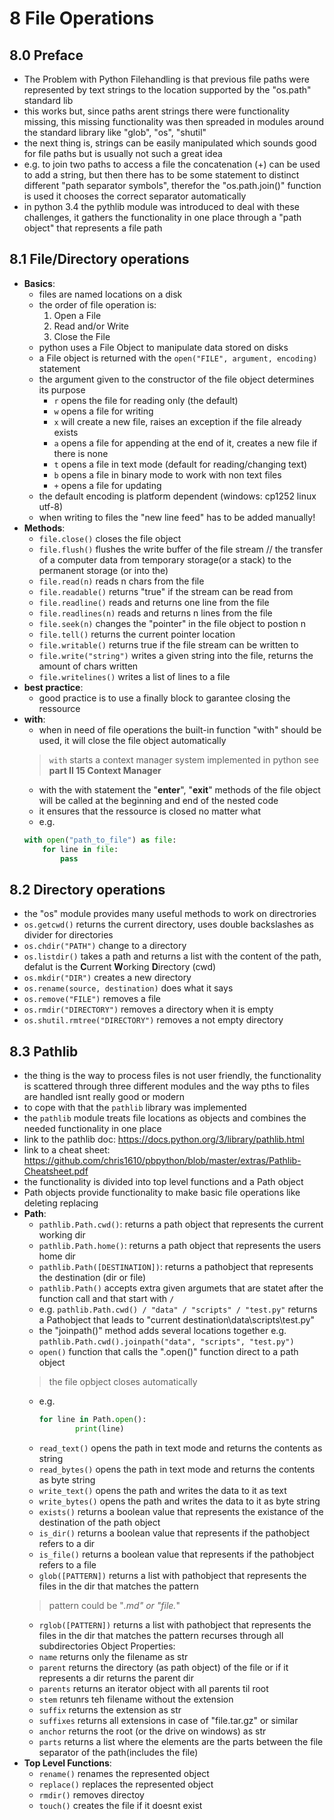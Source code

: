 # 8 File Operations
## 8.0 Preface
- The Problem with Python Filehandling is that previous file paths were represented by text strings to the location supported by the "os.path" standard lib
- this works but, since paths arent strings there were functionality missing, this missing functionality was then spreaded in modules around the standard library like "glob", "os", "shutil"
- the next thing is, strings can be easily manipulated which sounds good for file paths but is usually not such a great idea
- e.g. to join two paths to access a file the concatenation (+) can be used to add a string, but then there has to be some statement to distinct different "path separator symbols", therefor the "os.path.join()" function is used it chooses the correct separator automatically
- in python 3.4 the pythlib module was introduced to deal with these challenges, it gathers the functionality in one place through a "path object" that represents a file path

## 8.1 File/Directory operations
- **Basics**:
    - files are named locations on a disk
    - the order of file operation is:
        1. Open a File
        2. Read and/or Write
        3. Close the File
    - python uses a File Object to manipulate data stored on disks
    - a File object is returned with the ``open("FILE", argument, encoding)`` statement
    - the argument given to the constructor of the file object determines its purpose
        - ``r`` opens the file for reading only (the default)
        - ``w`` opens a file for writing
        - ``x`` will create a new file, raises an exception if the file already exists
        - ``a`` opens a file for appending at the end of it, creates a new file if there is none
        - ``t`` opens a file in text mode (default for reading/changing text)
        - ``b`` opens a file in binary mode to work with non text files
        - ``+`` opens a file for updating
    - the default encoding is platform dependent (windows: cp1252 linux utf-8)
    - when writing to files the "new line feed" has to be added manually!
- **Methods**:
    - ``file.close()`` closes the file object
    - ``file.flush()`` flushes the write buffer of the file stream // the transfer of a computer data from temporary storage(or a stack) to the permanent storage (or into the)
    - ``file.read(n)`` reads n chars from the file
    - ``file.readable()`` returns "true" if the stream can be read from
    - ``file.readline()`` reads and returns one line from the file
    - ``file.readlines(n)`` reads and returns n lines from the file
    - ``file.seek(n)`` changes the "pointer" in the file object to postion n
    - ``file.tell()`` returns the current pointer location
    - ``file.writable()`` returns true if the file stream can be written to
    - ``file.write("string")`` writes a given string into the file, returns the amount of chars written
    - ``file.writelines()`` writes a list of lines to a file
- **best practice**:
    - good practice is to use a finally block to garantee closing the ressource
- **with**:
    - when in need of file operations the built-in function "with" should be used, it will close the file object automatically 
    > ``with`` starts a context manager system implemented in python see **part II 15 Context Manager**
    - with the with statement the "__enter__", "__exit__" methods of the file object will be called at the beginning and end of the nested code
    - it ensures that the ressource is closed no matter what
    - e.g.
    ```python
    with open("path_to_file") as file:
        for line in file:
            pass
    ```

## 8.2 Directory operations
- the "os" module provides many useful methods to work on directrories
- ``os.getcwd()`` returns the current directory, uses double backslashes as divider for directories
- ``os.chdir("PATH")`` change to a directory
- ``os.listdir()`` takes a path and returns a list with the content of the path, defalut is the **C**urrent **W**orking **D**irectory (cwd)
- ``os.mkdir("DIR")`` creates a new directory
- ``os.rename(source, destination)`` does what it says
- ``os.remove("FILE")`` removes a file
- ``os.rmdir("DIRECTORY")`` removes a directory when it is empty
- ``os.shutil.rmtree("DIRECTORY")`` removes a not empty directory

## 8.3 Pathlib
- the thing is the way to process files is not user friendly, the functionality is scattered through three different modules and the way pths to files are handled isnt really good or modern
- to cope with that the ``pathlib`` library was implemented
- the ``pathlib`` module treats file locations as objects and combines the needed functionality in one place
- link to the pathlib doc: https://docs.python.org/3/library/pathlib.html
- link to a cheat sheet: https://github.com/chris1610/pbpython/blob/master/extras/Pathlib-Cheatsheet.pdf
- the functionality is divided into top level functions and a Path object
- Path objects provide functionality to make basic file operations like deleting replacing
- **Path**:
    - ``pathlib.Path.cwd()``: returns a path object that represents the current working dir
    - ``pathlib.Path.home()``: returns a path object that represents the users home dir
    - ``pathlib.Path([DESTINATION])``: returns a pathobject that represents the destination (dir or file)
    - ``pathlib.Path()`` accepts extra given argumets that are statet after the function call and that start with ``/``
    - e.g. ``pathlib.Path.cwd() / "data" / "scripts" / "test.py"`` returns a Pathobject that leads to "current destination\data\scripts\test.py"
    - the "joinpath()" method adds several locations together e.g. ``pathlib.Path.cwd().joinpath("data", "scripts", "test.py")``
    - ``open()`` function that calls the ".open()" function direct to a path object 
    > the file opbject closes automatically
    - e.g.
        ```python
        for line in Path.open():
                print(line)
        ```
    - ``read_text()`` opens the path in text mode and returns the contents as string
    - ``read_bytes()`` opens the path in text mode and returns the contents as byte string
    - ``write_text()`` opens the path and writes the data to it as text
    - ``write_bytes()`` opens the path and writes the data to it as byte string
    - ``exists()`` returns a boolean value that represents the existance of the destination of the path object
    - ``is_dir()`` returns a boolean value that represents if the pathobject refers to a dir
    - ``is_file()`` returns a boolean value that represents if the pathobject refers to a file
    - ``glob([PATTERN])`` returns a list with pathobject that represents the files in the dir that matches the pattern 
    > pattern could be "*.md" or "file.*"
    - ``rglob([PATTERN])`` returns a list with pathobject that represents the files in the dir that matches the pattern recurses through all subdirectories
    Object Properties:
    - ``name`` returns only the filename as str
    - ``parent`` returns the directory (as path object) of the file or if it represents a dir returns the parent dir
    - ``parents`` returns an iterator object with all parents til root
    - ``stem`` retunrs teh filename without the extension
    - ``suffix`` returns the extension as str
    - ``suffixes`` returns all extensions in case of "file.tar.gz" or similar
    - ``anchor`` returns the root (or the drive on windows) as str
    - ``parts`` returns a list where the elements are the parts between the file separator of the path(includes the file)
- **Top Level Functions**:
    - ``rename()`` renames the represented object
    - ``replace()`` replaces the represented object
    - ``rmdir()`` removes directoy
    - ``touch()`` creates the file if it doesnt exist